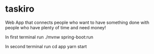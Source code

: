 # taskiro
Web App that connects people who want to have something done with people who have plenty of time and need money!

In first terminal run
./mvnw spring-boot:run

In second terminal run
cd app
yarn start
